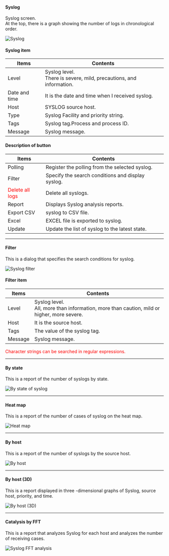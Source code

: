 #### Syslog

<div class="text-xl mb-2">
Syslog screen.<br>
At the top, there is a graph showing the number of logs in chronological order.
</div>

![Syslog](../../help/en/2023-12-03_11-43-37.png)

>>>
#### Syslog item

<div class="text-xl">

| Items | Contents |
| ---- | ---- |
| Level | Syslog level.<br> There is severe, mild, precautions, and information.|
| Date and time | It is the date and time when I received syslog.|
| Host | SYSLOG source host.|
| Type | Syslog Facility and priority string.|
| Tags | Syslog tag.Process and process ID.|
| Message | Syslog message.|

</div>

>>>
#### Description of button

<div class="text-xl">

| Items | Contents |
| ---- | ---- |
| Polling | Register the polling from the selected syslog.|
| Filter | Specify the search conditions and display syslog.|
| <Span style = "color: red;"> Delete all logs </span> | Delete all syslogs.|
| Report | Displays Syslog analysis reports.|
| Export CSV | syslog to CSV file.|
| Excel | EXCEL file is exported to syslog.|
| Update | Update the list of syslog to the latest state.|

</div>


---
#### Filter

<div class="text-xl mb-2">
This is a dialog that specifies the search conditions for syslog.
</div>

![Syslog filter](../../help/en/2023-12-03_11-45-43.png)

>>>
#### Filter item

<div class="text-xl">

| Items | Contents |
| ---- | ---- |
| Level | Syslog level.<BR> All, more than information, more than caution, mild or higher, more severe.|
| Host | It is the source host.|
| Tags | The value of the syslog tag.|
| Message | Syslog message.|

<Span style = "color: red"> Character strings can be searched in regular expressions.</span>

</div>


---
#### By state

<div class="text-xl mb-2">
This is a report of the number of syslogs by state.
</div>

![By state of syslog](../../help/en/2023-12-03_11-47-06.png)

---
#### Heat map

<div class="text-xl mb-2">
This is a report of the number of cases of syslog on the heat map.
</div>

![Heat map](../../help/en/2023-12-03_11-47-15.png)

---
#### By host

<div class="text-xl mb-2">
This is a report of the number of syslogs by the source host.
</div>

![By host](../../help/en/2023-12-03_11-47-27.png)

---
#### By host (3D)

<div class="text-xl mb-2">
This is a report displayed in three -dimensional graphs of Syslog, source host, priority, and time.
</div>

![By host (3D)](../../help/en/2023-12-03_11-47-39.png)

---
#### Catalysis by FFT

<div class="text-xl mb-2">
This is a report that analyzes Syslog for each host and analyzes the number of receiving cases.
</div>

![Syslog FFT analysis](../../help/en/2023-12-03_11-47-51.png)
